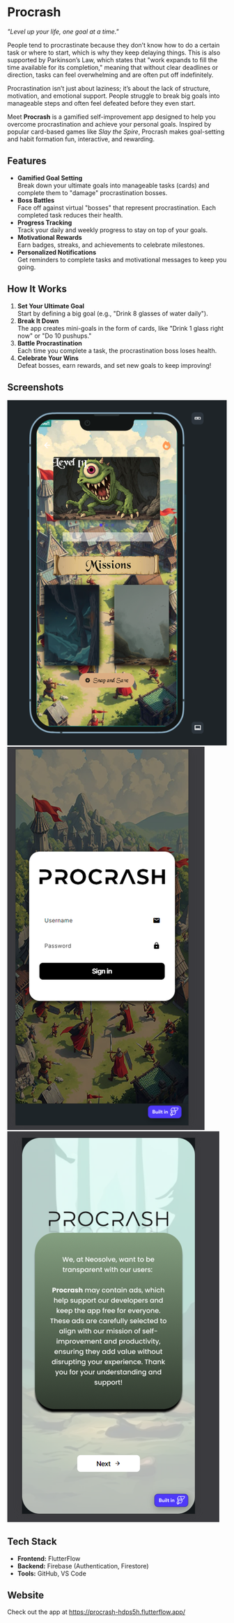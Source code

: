# Procrash  
*"Level up your life, one goal at a time."*

People tend to procrastinate because they don’t know how to do a certain task or where to start, which is why they keep delaying things. This is also supported by Parkinson’s Law, which states that "work expands to fill the time available for its completion," meaning that without clear deadlines or direction, tasks can feel overwhelming and are often put off indefinitely.

Procrastination isn’t just about laziness; it’s about the lack of structure, motivation, and emotional support. People struggle to break big goals into manageable steps and often feel defeated before they even start.

Meet **Procrash** is a gamified self-improvement app designed to help you overcome procrastination and achieve your personal goals. Inspired by popular card-based games like *Slay the Spire*, Procrash makes goal-setting and habit formation fun, interactive, and rewarding.  

## Features  
- **Gamified Goal Setting**  
  Break down your ultimate goals into manageable tasks (cards) and complete them to "damage" procrastination bosses.  
- **Boss Battles**  
  Face off against virtual "bosses" that represent procrastination. Each completed task reduces their health.  
- **Progress Tracking**  
  Track your daily and weekly progress to stay on top of your goals.  
- **Motivational Rewards**  
  Earn badges, streaks, and achievements to celebrate milestones.  
- **Personalized Notifications**  
  Get reminders to complete tasks and motivational messages to keep you going.  

## How It Works  
1. **Set Your Ultimate Goal**  
   Start by defining a big goal (e.g., "Drink 8 glasses of water daily").  
2. **Break It Down**  
   The app creates mini-goals in the form of cards, like "Drink 1 glass right now" or "Do 10 pushups."  
3. **Battle Procrastination**  
   Each time you complete a task, the procrastination boss loses health.  
4. **Celebrate Your Wins**  
   Defeat bosses, earn rewards, and set new goals to keep improving!  

## Screenshots  
![App Screenshot 1](1.png)  
![App Screenshot 2](2.png)  
![App Screenshot 3](3.png)  

## Tech Stack  
- **Frontend:** FlutterFlow  
- **Backend:** Firebase (Authentication, Firestore)  
- **Tools:** GitHub, VS Code  

## Website
Check out the app at 
https://procrash-hdps5h.flutterflow.app/
